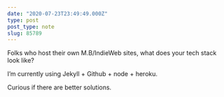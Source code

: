 ```yaml
---
date: "2020-07-23T23:49:49.000Z"
type: post 
post_type: note
slug: 85789
---
```

Folks who host their own M.B/IndieWeb sites, what does your tech stack look like?

I’m currently using Jekyll + Github + node + heroku. 

Curious if there are better solutions. 
